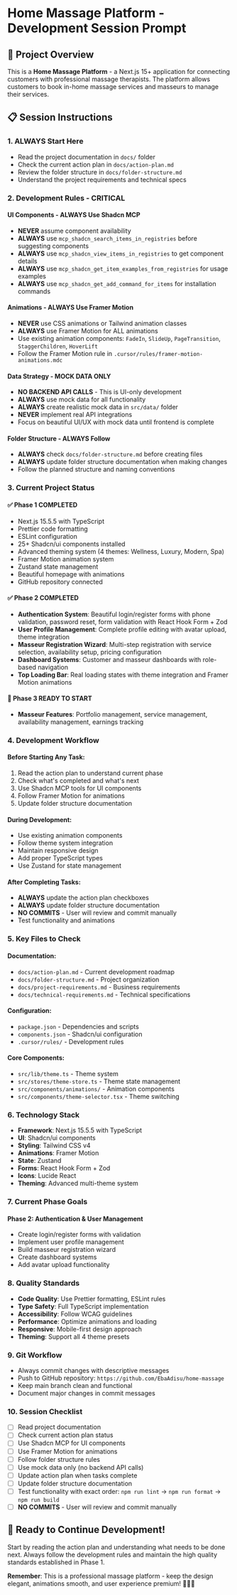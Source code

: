 # Home Massage Platform - Development Session Prompt

## 🎯 Project Overview

This is a **Home Massage Platform** - a Next.js 15+ application for connecting customers with professional massage therapists. The platform allows customers to book in-home massage services and masseurs to manage their services.

## 📋 Session Instructions

### 1. **ALWAYS Start Here**

- Read the project documentation in `docs/` folder
- Check the current action plan in `docs/action-plan.md`
- Review the folder structure in `docs/folder-structure.md`
- Understand the project requirements and technical specs

### 2. **Development Rules - CRITICAL**

#### **UI Components - ALWAYS Use Shadcn MCP**

- **NEVER** assume component availability
- **ALWAYS** use `mcp_shadcn_search_items_in_registries` before suggesting components
- **ALWAYS** use `mcp_shadcn_view_items_in_registries` to get component details
- **ALWAYS** use `mcp_shadcn_get_item_examples_from_registries` for usage examples
- **ALWAYS** use `mcp_shadcn_get_add_command_for_items` for installation commands

#### **Animations - ALWAYS Use Framer Motion**

- **NEVER** use CSS animations or Tailwind animation classes
- **ALWAYS** use Framer Motion for ALL animations
- Use existing animation components: `FadeIn`, `SlideUp`, `PageTransition`, `StaggerChildren`, `HoverLift`
- Follow the Framer Motion rule in `.cursor/rules/framer-motion-animations.mdc`

#### **Data Strategy - MOCK DATA ONLY**

- **NO BACKEND API CALLS** - This is UI-only development
- **ALWAYS** use mock data for all functionality
- **ALWAYS** create realistic mock data in `src/data/` folder
- **NEVER** implement real API integrations
- Focus on beautiful UI/UX with mock data until frontend is complete

#### **Folder Structure - ALWAYS Follow**

- **ALWAYS** check `docs/folder-structure.md` before creating files
- **ALWAYS** update folder structure documentation when making changes
- Follow the planned structure and naming conventions

### 3. **Current Project Status**

#### **✅ Phase 1 COMPLETED**

- Next.js 15.5.5 with TypeScript
- Prettier code formatting
- ESLint configuration
- 25+ Shadcn/ui components installed
- Advanced theming system (4 themes: Wellness, Luxury, Modern, Spa)
- Framer Motion animation system
- Zustand state management
- Beautiful homepage with animations
- GitHub repository connected

#### **✅ Phase 2 COMPLETED**

- **Authentication System**: Beautiful login/register forms with phone validation, password reset, form validation with React Hook Form + Zod
- **User Profile Management**: Complete profile editing with avatar upload, theme integration
- **Masseur Registration Wizard**: Multi-step registration with service selection, availability setup, pricing configuration
- **Dashboard Systems**: Customer and masseur dashboards with role-based navigation
- **Top Loading Bar**: Real loading states with theme integration and Framer Motion animations

#### **🚀 Phase 3 READY TO START**

- **Masseur Features**: Portfolio management, service management, availability management, earnings tracking

### 4. **Development Workflow**

#### **Before Starting Any Task:**

1. Read the action plan to understand current phase
2. Check what's completed and what's next
3. Use Shadcn MCP tools for UI components
4. Follow Framer Motion for animations
5. Update folder structure documentation

#### **During Development:**

- Use existing animation components
- Follow theme system integration
- Maintain responsive design
- Add proper TypeScript types
- Use Zustand for state management

#### **After Completing Tasks:**

- **ALWAYS** update the action plan checkboxes
- **ALWAYS** update folder structure documentation
- **NO COMMITS** - User will review and commit manually
- Test functionality and animations

### 5. **Key Files to Check**

#### **Documentation:**

- `docs/action-plan.md` - Current development roadmap
- `docs/folder-structure.md` - Project organization
- `docs/project-requirements.md` - Business requirements
- `docs/technical-requirements.md` - Technical specifications

#### **Configuration:**

- `package.json` - Dependencies and scripts
- `components.json` - Shadcn/ui configuration
- `.cursor/rules/` - Development rules

#### **Core Components:**

- `src/lib/theme.ts` - Theme system
- `src/stores/theme-store.ts` - Theme state management
- `src/components/animations/` - Animation components
- `src/components/theme-selector.tsx` - Theme switching

### 6. **Technology Stack**

- **Framework**: Next.js 15.5.5 with TypeScript
- **UI**: Shadcn/ui components
- **Styling**: Tailwind CSS v4
- **Animations**: Framer Motion
- **State**: Zustand
- **Forms**: React Hook Form + Zod
- **Icons**: Lucide React
- **Theming**: Advanced multi-theme system

### 7. **Current Phase Goals**

#### **Phase 2: Authentication & User Management**

- Create login/register forms with validation
- Implement user profile management
- Build masseur registration wizard
- Create dashboard systems
- Add avatar upload functionality

### 8. **Quality Standards**

- **Code Quality**: Use Prettier formatting, ESLint rules
- **Type Safety**: Full TypeScript implementation
- **Accessibility**: Follow WCAG guidelines
- **Performance**: Optimize animations and loading
- **Responsive**: Mobile-first design approach
- **Theming**: Support all 4 theme presets

### 9. **Git Workflow**

- Always commit changes with descriptive messages
- Push to GitHub repository: `https://github.com/EbaAdisu/home-massage`
- Keep main branch clean and functional
- Document major changes in commit messages

### 10. **Session Checklist**

- [ ] Read project documentation
- [ ] Check current action plan status
- [ ] Use Shadcn MCP for UI components
- [ ] Use Framer Motion for animations
- [ ] Follow folder structure rules
- [ ] Use mock data only (no backend API calls)
- [ ] Update action plan when tasks complete
- [ ] Update folder structure documentation
- [ ] Test functionality with exact order: `npm run lint` → `npm run format` → `npm run build`
- [ ] **NO COMMITS** - User will review and commit manually

## 🎯 **Ready to Continue Development!**

Start by reading the action plan and understanding what needs to be done next. Always follow the development rules and maintain the high quality standards established in Phase 1.

**Remember**: This is a professional massage platform - keep the design elegant, animations smooth, and user experience premium! 🧘‍♀️✨
